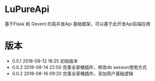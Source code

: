 # LuPureApi
基于Flask 和 Gevent 的高并发Api 基础框架，可以基于此开发Api后端应用


# 版本
 * 0.0.1 2018-08-12  18:25  初始版本
 * 0.0.2 2018-08-14  22:50  完善全家桶插件，修改db session使用方式
 * 0.0.2 2018-08-16  09:20  完善全家桶插件，添加用户基础逻辑
